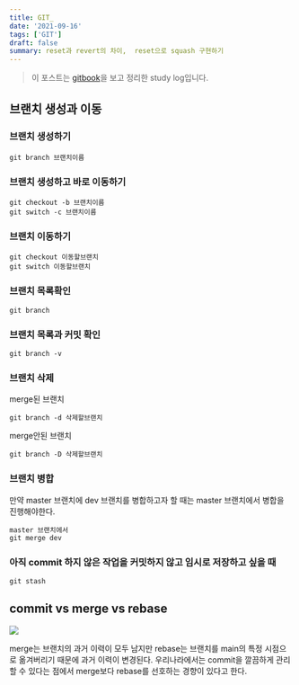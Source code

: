 ```yaml
---
title: GIT_
date: '2021-09-16'
tags: ['GIT']
draft: false
summary: reset과 revert의 차이,  reset으로 squash 구현하기
---
```


> 이 포스트는 [gitbook](https://git-scm.com/book/ko/v2)을 보고 정리한 study log입니다.

## 브랜치 생성과 이동

### 브랜치 생성하기

```
git branch 브랜치이름
```

### 브랜치 생성하고 바로 이동하기

```
git checkout -b 브랜치이름
git switch -c 브랜치이름
```

### 브랜치 이동하기

```
git checkout 이동할브랜치
git switch 이동할브랜치
```

### 브랜치 목록확인

```
git branch
```

### 브랜치 목록과 커밋 확인

```
git branch -v
```

### 브랜치 삭제

merge된 브랜치

```
git branch -d 삭제할브랜치
```

merge안된 브랜치

```
git branch -D 삭제할브랜치
```

### 브랜치 병합

만약 master 브랜치에 dev 브랜치를 병합하고자 할 때는 master 브랜치에서 병합을 진행해야한다.

```
master 브랜치에서
git merge dev
```

### 아직 commit 하지 않은 작업을 커밋하지 않고 임시로 저장하고 싶을 때

```
git stash
```

## commit vs merge vs rebase

![](https://media.vlpt.us/images/kgh239/post/b889ec37-1ce2-4065-94a5-6aa9591f07a2/image.png)

merge는 브랜치의 과거 이력이 모두 남지만 rebase는 브랜치를 main의 특정 시점으로 옮겨버리기 때문에 과거 이력이 변경된다. 우리나라에서는 commit을 깔끔하게 관리할 수 있다는 점에서 merge보다 rebase를 선호하는 경향이 있다고 한다.
